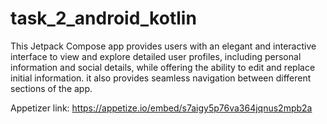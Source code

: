 # task_2_android_kotlin
This Jetpack Compose app provides users with an elegant and interactive interface to view and explore detailed user profiles, 
including personal information and social details, while offering the ability to edit and replace initial information.
it also provides seamless navigation between different sections of the app.

Appetizer link: https://appetize.io/embed/s7aigy5p76va364jqnus2mpb2a
